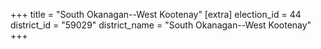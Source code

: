 +++
title = "South Okanagan--West Kootenay"
[extra]
election_id = 44
district_id = "59029"
district_name = "South Okanagan--West Kootenay"
+++

